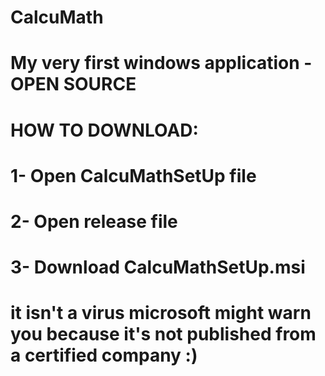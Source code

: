 # CalcuMath
# My very first windows application - OPEN SOURCE
# HOW TO DOWNLOAD:
# 1- Open CalcuMathSetUp file
# 2- Open release file
# 3- Download CalcuMathSetUp.msi
# it isn't a virus microsoft might warn you because it's not published from a certified company :)
